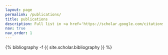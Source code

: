 ```yaml
---
layout: page
permalink: /publications/
title: publications
description: Full list in <a href='https://scholar.google.com/citations?hl=zh-CN&user=rTKMeoAAAAAJ&view_op=list_works&sortby=pubdate'><u>google scholar</u></a> 
nav: true
nav_order: 1
---
```

<!-- _pages/publications.md -->
<div class="publications">

{% bibliography -f {{ site.scholar.bibliography }} %}

</div>
